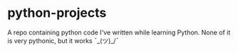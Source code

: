 # python-projects
A repo containing python code I've written while learning Python. None of it is very pythonic,
but it works ¯\_(ツ)_/¯